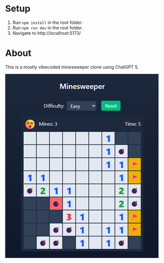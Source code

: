 # Setup

1. Run `npm install` in the root folder.
2. Run `npm run dev` in the root folder.
3. Navigate to http://localhost:5173/

# About

This is a mostly vibecoded minesweeper clone using ChatGPT 5.

![alt text](images/img.png)

